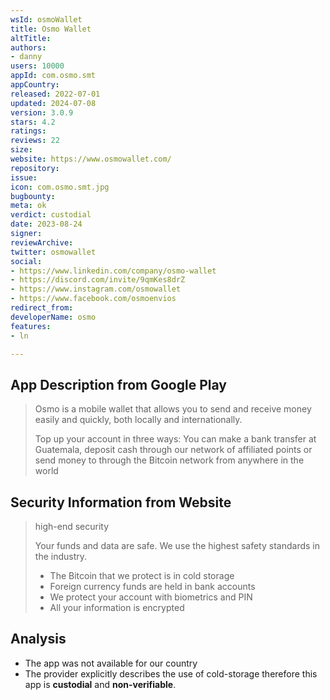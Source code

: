 ```yaml
---
wsId: osmoWallet
title: Osmo Wallet
altTitle: 
authors:
- danny
users: 10000
appId: com.osmo.smt
appCountry: 
released: 2022-07-01
updated: 2024-07-08
version: 3.0.9
stars: 4.2
ratings: 
reviews: 22
size: 
website: https://www.osmowallet.com/
repository: 
issue: 
icon: com.osmo.smt.jpg
bugbounty: 
meta: ok
verdict: custodial
date: 2023-08-24
signer: 
reviewArchive: 
twitter: osmowallet
social:
- https://www.linkedin.com/company/osmo-wallet
- https://discord.com/invite/9qmKes8drZ
- https://www.instagram.com/osmowallet
- https://www.facebook.com/osmoenvios
redirect_from: 
developerName: osmo
features:
- ln

---
```


## App Description from Google Play

> Osmo is a mobile wallet that allows you to send and receive money easily and quickly, both locally and internationally.
>
> Top up your account in three ways: You can make a bank transfer at Guatemala, deposit cash through our network of affiliated points or send money to through the Bitcoin network from anywhere in the world

## Security Information from Website

> high-end security
>
> Your funds and data are safe. We use the highest safety standards in the industry.
>
> - The Bitcoin that we protect is in cold storage
> - Foreign currency funds are held in bank accounts
> - We protect your account with biometrics and PIN
> - All your information is encrypted

## Analysis 

- The app was not available for our country
- The provider explicitly describes the use of cold-storage therefore this app is **custodial** and **non-verifiable**.